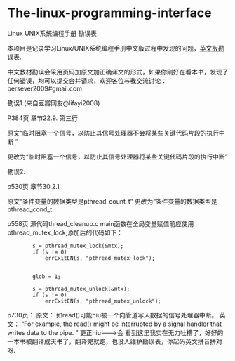 # The-linux-programming-interface
Linux UNIX系统编程手册 勘误表

本项目是记录学习Linux/UNIX系统编程手册中文版过程中发现的问题，[英文版勘误表](http://man7.org/tlpi/errata/).

中文教材勘误会采用页码加原文加正确译文的形式，如果你刚好在看本书，发现了任何错误，均可以提交合并请求，欢迎各位与我交流讨论：persever2009#gmail.com

勘误1.(来自豆瓣网友@lifayi2008)

P384页 章节22.9. 第三行

原文“临时阻塞一个信号，以防止其信号处理器不会将某些关键代码片段的执行中断 ”

更改为“临时阻塞一个信号，以防止其信号处理器将某些关键代码片段的执行中断”  

勘误2.

p530页 章节30.2.1

原文“条件变量的数据类型是pthread_count_t” 
更改为“条件变量的数据类型是pthread_cond_t.

p558页 源代码thread_cleanup.c
main函数在全局变量赋值前应使用pthread_mutex_lock,添加后的代码如下：
```
        s = pthread_mutex_lock(&mtx);
        if (s != 0)
            errExitEN(s, "pthread_mutex_lock");
 

        glob = 1;
 
        s = pthread_mutex_unlock(&mtx);
        if (s != 0)
            errExitEN(s, "pthread_mutex_unlock");
```


p730页：
原文：
如read()可能hiu被一个向管道写入数据的信号处理器中断。
英文：
“For example, the read() might be interrupted by a signal handler that writes data to the pipe. ”
更正hiu--->会
看到这里我实在无力吐槽了，好好的一本书被翻译成天书了，翻译完就跑，也没人维护勘误表，你起码英文拼音拼对呀.


